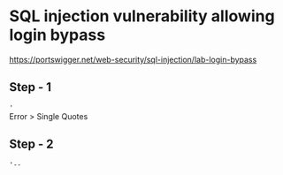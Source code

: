 # SQL injection vulnerability allowing login bypass
https://portswigger.net/web-security/sql-injection/lab-login-bypass

Step - 1
-
`
'
`</br>
Error > Single Quotes

Step - 2
-
`
'--
`
